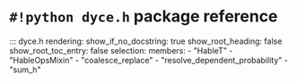 <!---
  Copyright and other protections apply. Please see the accompanying LICENSE file for
  rights and restrictions governing use of this software. All rights not expressly
  waived or licensed are reserved. If that file is missing or appears to be modified
  from its original, then please contact the author before viewing or using this
  software in any capacity.

  !!!!!!!!!!!!!!!!!!!!!!!!!!!!!!!!!!!!!!!!!!!!!!!!!!!!!!!!!!!!!!!!!!!!
  !!!!!!!!!!!!!!! IMPORTANT: READ THIS BEFORE EDITING! !!!!!!!!!!!!!!!
  !!!!!!!!!!!!!!!!!!!!!!!!!!!!!!!!!!!!!!!!!!!!!!!!!!!!!!!!!!!!!!!!!!!!
  Please keep each sentence on its own unwrapped line.
  It looks like crap in a text editor, but it has no effect on rendering, and it allows much more useful diffs.
  Thank you!
-->

# ``#!python dyce.h`` package reference

::: dyce.h
    rendering:
      show_if_no_docstring: true
      show_root_heading: false
      show_root_toc_entry: false
    selection:
      members:
        - "HableT"
        - "HableOpsMixin"
        - "coalesce_replace"
        - "resolve_dependent_probability"
        - "sum_h"
